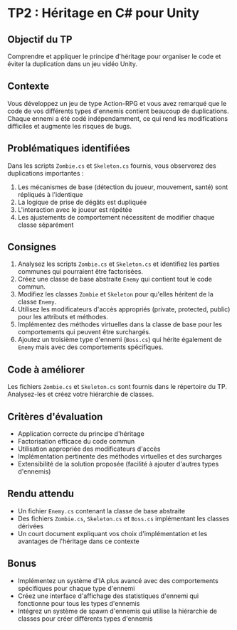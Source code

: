 # TP2 : Héritage en C# pour Unity

## Objectif du TP
Comprendre et appliquer le principe d'héritage pour organiser le code et éviter la duplication dans un jeu vidéo Unity.

## Contexte
Vous développez un jeu de type Action-RPG et vous avez remarqué que le code de vos différents types d'ennemis contient beaucoup de duplications. Chaque ennemi a été codé indépendamment, ce qui rend les modifications difficiles et augmente les risques de bugs.

## Problématiques identifiées
Dans les scripts `Zombie.cs` et `Skeleton.cs` fournis, vous observerez des duplications importantes :

1. Les mécanismes de base (détection du joueur, mouvement, santé) sont répliqués à l'identique
2. La logique de prise de dégâts est dupliquée
3. L'interaction avec le joueur est répétée
4. Les ajustements de comportement nécessitent de modifier chaque classe séparément

## Consignes

1. Analysez les scripts `Zombie.cs` et `Skeleton.cs` et identifiez les parties communes qui pourraient être factorisées.
2. Créez une classe de base abstraite `Enemy` qui contient tout le code commun.
3. Modifiez les classes `Zombie` et `Skeleton` pour qu'elles héritent de la classe `Enemy`.
4. Utilisez les modificateurs d'accès appropriés (private, protected, public) pour les attributs et méthodes.
5. Implémentez des méthodes virtuelles dans la classe de base pour les comportements qui peuvent être surchargés.
6. Ajoutez un troisième type d'ennemi (`Boss.cs`) qui hérite également de `Enemy` mais avec des comportements spécifiques.

## Code à améliorer
Les fichiers `Zombie.cs` et `Skeleton.cs` sont fournis dans le répertoire du TP. Analysez-les et créez votre hiérarchie de classes.

## Critères d'évaluation
- Application correcte du principe d'héritage
- Factorisation efficace du code commun
- Utilisation appropriée des modificateurs d'accès
- Implémentation pertinente des méthodes virtuelles et des surcharges
- Extensibilité de la solution proposée (facilité à ajouter d'autres types d'ennemis)

## Rendu attendu
- Un fichier `Enemy.cs` contenant la classe de base abstraite
- Des fichiers `Zombie.cs`, `Skeleton.cs` et `Boss.cs` implémentant les classes dérivées
- Un court document expliquant vos choix d'implémentation et les avantages de l'héritage dans ce contexte

## Bonus
- Implémentez un système d'IA plus avancé avec des comportements spécifiques pour chaque type d'ennemi
- Créez une interface d'affichage des statistiques d'ennemi qui fonctionne pour tous les types d'ennemis
- Intégrez un système de spawn d'ennemis qui utilise la hiérarchie de classes pour créer différents types d'ennemis